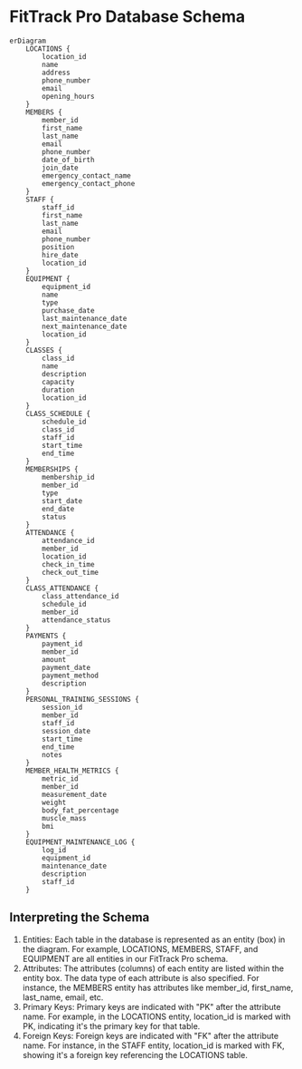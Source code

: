 # FitTrack Pro Database Schema

```mermaid
erDiagram
    LOCATIONS {
        location_id
        name
        address
        phone_number
        email
        opening_hours
    }
    MEMBERS {
        member_id
        first_name
        last_name
        email
        phone_number
        date_of_birth
        join_date
        emergency_contact_name
        emergency_contact_phone
    }
    STAFF {
        staff_id
        first_name
        last_name
        email
        phone_number
        position
        hire_date
        location_id
    }
    EQUIPMENT {
        equipment_id
        name
        type
        purchase_date
        last_maintenance_date
        next_maintenance_date
        location_id
    }
    CLASSES {
        class_id
        name
        description
        capacity
        duration
        location_id
    }
    CLASS_SCHEDULE {
        schedule_id
        class_id
        staff_id
        start_time
        end_time
    }
    MEMBERSHIPS {
        membership_id
        member_id
        type
        start_date
        end_date
        status
    }
    ATTENDANCE {
        attendance_id
        member_id
        location_id
        check_in_time
        check_out_time
    }
    CLASS_ATTENDANCE {
        class_attendance_id
        schedule_id
        member_id
        attendance_status
    }
    PAYMENTS {
        payment_id
        member_id
        amount
        payment_date
        payment_method
        description
    }
    PERSONAL_TRAINING_SESSIONS {
        session_id
        member_id
        staff_id
        session_date
        start_time
        end_time
        notes
    }
    MEMBER_HEALTH_METRICS {
        metric_id
        member_id
        measurement_date
        weight
        body_fat_percentage
        muscle_mass
        bmi
    }
    EQUIPMENT_MAINTENANCE_LOG {
        log_id
        equipment_id
        maintenance_date
        description
        staff_id
    }
```

## Interpreting the Schema

1. Entities: Each table in the database is represented as an entity (box) in the diagram. For example, LOCATIONS, MEMBERS, STAFF, and EQUIPMENT are all entities in our FitTrack Pro schema.
2. Attributes: The attributes (columns) of each entity are listed within the entity box. The data type of each attribute is also specified. For instance, the MEMBERS entity has attributes like member_id, first_name, last_name, email, etc.
3. Primary Keys: Primary keys are indicated with "PK" after the attribute name. For example, in the LOCATIONS entity, location_id is marked with PK, indicating it's the primary key for that table.
4. Foreign Keys: Foreign keys are indicated with "FK" after the attribute name. For instance, in the STAFF entity, location_id is marked with FK, showing it's a foreign key referencing the LOCATIONS table.